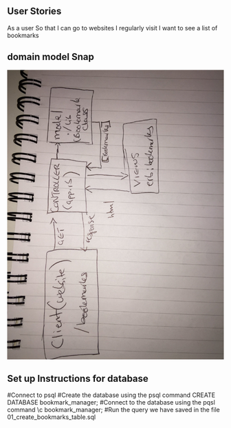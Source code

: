 ## User Stories


As a user 
So that I can go to websites I regularly visit
I want to see a list of bookmarks


## domain model Snap

![Domain model snap for user story](https://github.com/sibamunsanje/bookmark_manager/blob/master/Image%20from%20iOS.jpg)


## Set up Instructions for database

#Connect to psql
#Create the database using the psql command CREATE DATABASE bookmark_manager;
#Connect to the database using the pqsl command \c bookmark_manager;
#Run the query we have saved in the file 01_create_bookmarks_table.sql
